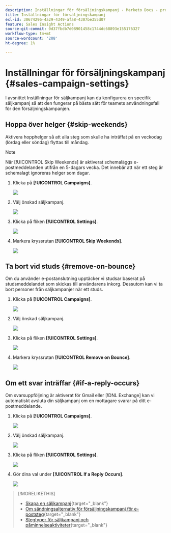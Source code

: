 ```yaml
---
description: Inställningar för försäljningskampanj - Marketo Docs - produktdokumentation
title: Inställningar för försäljningskampanj
exl-id: 30674296-4a29-4349-afa8-4307be355d07
feature: Sales Insight Actions
source-git-commit: 0d37fbdb7d08901458c1744dc68893e155176327
workflow-type: tm+mt
source-wordcount: '208'
ht-degree: 1%

---
```


# Inställningar för försäljningskampanj {#sales-campaign-settings}

I avsnittet Inställningar för säljkampanj kan du konfigurera en specifik säljkampanj så att den fungerar på bästa sätt för teamets användningsfall för den försäljningskampanjen.

## Hoppa över helger {#skip-weekends}

Aktivera hopphelger så att alla steg som skulle ha inträffat på en veckodag (lördag eller söndag) flyttas till måndag.

>[!NOTE]
>
>När [!UICONTROL Skip Weekends] är aktiverat schemaläggs e-postmeddelanden utifrån en 5-dagars vecka. Det innebär att när ett steg är schemalagt ignoreras helger som dagar.

1. Klicka på **[!UICONTROL Campaigns]**.

   ![](assets/sales-campaign-settings-1.png)

1. Välj önskad säljkampanj.

   ![](assets/sales-campaign-settings-2.png)

1. Klicka på fliken **[!UICONTROL Settings]**.

   ![](assets/sales-campaign-settings-3.png)

1. Markera kryssrutan **[!UICONTROL Skip Weekends]**.

   ![](assets/sales-campaign-settings-4.png)

## Ta bort vid studs {#remove-on-bounce}

Om du använder e-postanslutning upptäcker vi studsar baserat på studsmeddelandet som skickas till användarens inkorg. Dessutom kan vi ta bort personer från säljkampanjer när ett studs.

1. Klicka på **[!UICONTROL Campaigns]**.

   ![](assets/sales-campaign-settings-5.png)

1. Välj önskad säljkampanj.

   ![](assets/sales-campaign-settings-6.png)

1. Klicka på fliken **[!UICONTROL Settings]**.

   ![](assets/sales-campaign-settings-7.png)

1. Markera kryssrutan **[!UICONTROL Remove on Bounce]**.

   ![](assets/sales-campaign-settings-8.png)

## Om ett svar inträffar {#if-a-reply-occurs}

Om svarsuppföljning är aktiverat för Gmail eller [!DNL Exchange] kan vi automatiskt avsluta din säljkampanj om en mottagare svarar på ditt e-postmeddelande.

1. Klicka på **[!UICONTROL Campaigns]**.

   ![](assets/sales-campaign-settings-9.png)

1. Välj önskad säljkampanj.

   ![](assets/sales-campaign-settings-10.png)

1. Klicka på fliken **[!UICONTROL Settings]**.

   ![](assets/sales-campaign-settings-11.png)

1. Gör dina val under **[!UICONTROL If a Reply Occurs]**.

   ![](assets/sales-campaign-settings-12.png)

>[!MORELIKETHIS]
>
>* [Skapa en säljkampanj](/help/marketo/product-docs/marketo-sales-insight/actions/campaigns/create-a-sales-campaign.md){target="_blank"}
>* [Om sändningsalternativ för försäljningskampanj för e-poststeg](/help/marketo/product-docs/marketo-sales-insight/actions/campaigns/understanding-sales-campaign-send-options-for-email-steps.md){target="_blank"}
>* [Stegtyper för säljkampanj och påminnelseaktiviteter](/help/marketo/product-docs/marketo-sales-insight/actions/campaigns/sales-campaign-step-types-and-reminder-tasks.md){target="_blank"}
